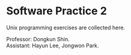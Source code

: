 # Software Practice 2
Unix programming exercises are collected here.<br>

Professor: Dongkun Shin.<br>
Assistant: Hayun Lee, Jongwon Park.
